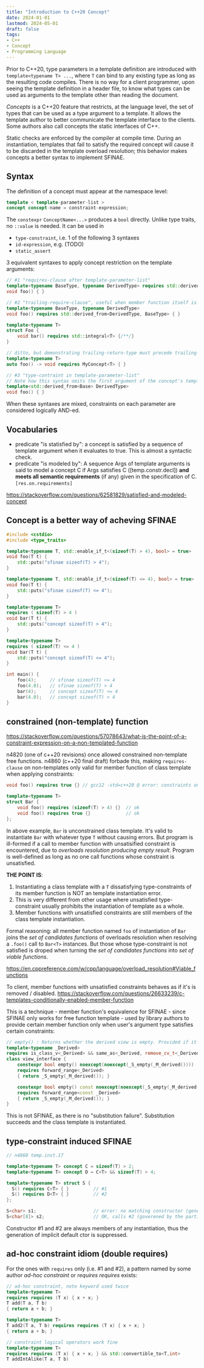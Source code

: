 ```yaml
---
title: "Introduction to C++20 Concept"
date: 2024-01-01
lastmod: 2024-05-01
draft: false
tags:
- C++
- Concept
- Programming Language
---
```


Prior to C++20, type parameters in a template definition are introduced with `template<typename T> ...`, where `T` can bind to any existing type as long as the resulting code compiles. There is no way for a client programmer, upon seeing the template definition in a header file, to know what types can be used as arguments to the template other than reading the document.
 
*Concepts* is a C++20 feature that restricts, at the language level, the set of types that can be used as a type argument to a template.
It allows the template author to better communicate the template interface to the clients.
Some authors also call concepts the static interfaces of C++.

Static checks are enforced by the compiler at compile time. During an instantiation, templates that fail to satisfy the required concept will cause it to be discarded in the template overload resolution; this behavior makes concepts a better syntax to implement SFINAE.

<!-- When the instantiation  -->
<!-- It's known as a *substitution failure* if the type argument `T` causes syntax error in the resulting instantiation. -->
<!-- property a type must exhibit in order to be acceptable  --
<!---->

## Syntax

The definition of a concept must appear at the namespace level:

```c++
template < template-parameter-list >
concept concept-name = constraint-expression;
```

The `constexpr` `ConceptName<...>` produces a `bool` directly. Unlike type traits, no `::value` is needed. It can be used in
- `type-constraint`, i.e. 1 of the following 3 syntaxes
- `id-expression`, e.g. (TODO)
- `static_assert`

3 equivalent syntaxes to apply concept restriction on the template arguments:

```c++
// #1 "requires-clause after template-parameter-list"
template<typename BaseType, typename DerivedType> requires std::derived_from<DerivedType, BaseType>
void foo() { }

// #2 "trailing-require-clause", useful when member function itself is not templated, but has type constraint on class template argument.
template<typename BaseType, typename DerivedType>
void foo() requires std::derived_from<DerivedType, BaseType> { }

template<typename T>
struct Foo {
    void bar() requires std::integral<T> {/**/}
}

// ditto, but demonstrating trailing-return-type must precede trailing-require-clause
template<typename T> 
auto foo() -> void requires MyConcept<T> { }

// #3 "type-contraint in template-parameter-list"
// Note how this syntax omits the first argument of the concept's template-parameter-list, comparing with #1 and #2
template<std::derived_from<Base> DerivedType>
void foo() { }
```

When these syntaxes are mixed, constraints on each parameter are considered logically AND-ed.

## Vocabularies

- predicate "is statisfied by": a concept is satisfied by a sequence of template argument when it evaluates to true. This is almost a syntactic check.
- predicate "is modeled by": A sequence Args of template arguments is said to model a concept C if Args satisfies C ([temp.constr.decl]) **and meets all semantic requirements** (if any) given in the specification of C. `[res.on.requirements]`

https://stackoverflow.com/questions/62581829/satisfied-and-modeled-concept

## Concept is a better way of acheving SFINAE

```c++
#include <cstdio>
#include <type_traits>

template<typename T, std::enable_if_t<(sizeof(T) > 4), bool> = true>
void foo(T t) {
    std::puts("sfinae sizeof(T) > 4");
}

template<typename T, std::enable_if_t<(sizeof(T) <= 4), bool> = true>
void foo(T t) {
    std::puts("sfinae sizeof(T) <= 4");
}

template<typename T>
requires ( sizeof(T) > 4 )
void bar(T t) {
    std::puts("concept sizeof(T) > 4");
}

template<typename T>
requires ( sizeof(T) <= 4 )
void bar(T t) {
    std::puts("concept sizeof(T) <= 4");
}

int main() {
    foo(4);     // sfinae sizeof(T) <= 4
    foo(4.0);   // sfinae sizeof(T) > 4
    bar(4);     // concept sizeof(T) <= 4
    bar(4.0);   // concept sizeof(T) > 4
}
```

## constrained (non-template) function

https://stackoverflow.com/questions/57078643/what-is-the-point-of-a-constraint-expression-on-a-non-templated-function

n4820 (one of c++20 revisions) once allowed constrained non-template free functions.
n4860 (c++20 final draft) forbade this, making `requires-clause` on non-templates only valid for member function of class template when applying constraints:

```c++
void foo() requires true {} // gcc12 -std=c++20 @ error: constraints on a non-templated function

template<typename T>
struct Bar {
    void foo() requires (sizeof(T) > 4) {}  // ok
    void foo() requires true {}             // ok
};
```

In above example, `Bar` is unconstrained class template. It's valid to instantiate `Bar` with whatever type `T` without causing errors.
But program is ill-formed if a call to member function with unsatisified constraint is encountered, due to *overloads resolution producing empty result*.
Program is well-defined as long as no one call functions whose constraint is unsatisfied.

**THE POINT IS**:
1. Instantiating a class template with a `T` dissatisfying type-constraints of its member function is NOT an template instantiation error.
2. This is very different from other usage where unsatisfied type-constraint usually prohibits the instantiation of template as a whole.
3. Member functions with unsatisfied constraints are still members of the class template instantiation.

Formal reasoning: all member function named `foo` of instantiation of `Bar` joins the *set of candidates functions* of overloads resolution when resolving a `.foo()` call to `Bar<T>` instances. But those whose type-constraint is not satisfied is droped when turning the *set of candidates functions* into *set of viable functions*.

https://en.cppreference.com/w/cpp/language/overload_resolution#Viable_functions

To client, member functions with unsatisfied constraints behaves as if it's is removed / disabled.
https://stackoverflow.com/questions/26633239/c-templates-conditionally-enabled-member-function

This is a technique - member function's equivalence for SFINAE - since SFINAE only works for free function template - used by library authors to provide certain member function only when user's argument type satisfies certain constraints:

```c++
// empty() : Returns whether the derived view is empty. Provided if it satisfies sized_range or forward_range.
template<typename _Derived>
requires is_class_v<_Derived> && same_as<_Derived, remove_cv_t<_Derived>>
class view_interface {
    constexpr bool empty() noexcept(noexcept(_S_empty(_M_derived())))
    requires forward_range<_Derived>
    { return _S_empty(_M_derived()); }

    constexpr bool empty() const noexcept(noexcept(_S_empty(_M_derived())))
    requires forward_range<const _Derived>
    { return _S_empty(_M_derived()); }
}
```

This is not SFINAE, as there is no "substitution failure". Substitution succeeds and the class template is instantiated.

## type-constraint induced SFINAE

```c++
// n4860 temp.inst.17

template<typename T> concept C = sizeof(T) > 2;
template<typename T> concept D = C<T> && sizeof(T) > 4;

template<typename T> struct S {
  S() requires C<T> { }         // #1
  S() requires D<T> { }         // #2
};

S<char> s1;                     // error: no matching constructor (generation of implicit default ctor suppressed)
S<char[8]> s2;                  // OK, calls #2 (goverened by the partial ordering of constraints)
```

Constructor #1 and #2 are always members of any instantiation, thus the generation of implicit default ctor is suppressed.
<!--
1. 
2.  

-->


## ad-hoc constraint idiom (double requires)

For the ones with `requires` only (i.e. #1 and #2), a pattern named by some author *ad-hoc constraint* or *requires requires* exists:

```c++
// ad-hoc constraint, note keyword used twice
template<typename T>
requires requires (T x) { x + x; }
T add(T a, T b)
{ return a + b; }

template<typename T>
T add2(T a, T b) requires requires (T x) { x + x; }
{ return a + b; }

// constraint logical operators work fine
template<typename T>
requires requires (T x) { x + x; } && std::convertible_to<T,int>
T addIntAlike(T a, T b) 
